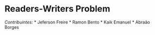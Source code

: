 # Readers-Writers Problem

_Contribuintes:_
    * Jeferson Freire
    * Ramon Bento
    * Kaik Emanuel
    * Abraão Borges
